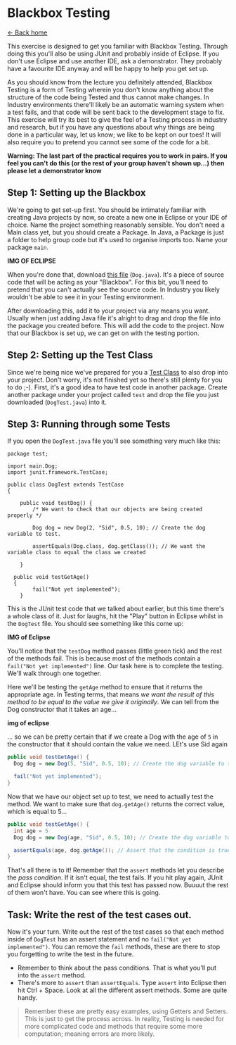 # Blackbox Testing

[<- Back home](index)

This exercise is designed to get you familiar with Blackbox Testing. Through doing this you'll also be using JUnit and probably inside of Eclipse. If you don't use Eclipse and use another IDE, ask a demonstrator. They probably have a favourite IDE anyway and will be happy to help you get set up.

As you should know from the lecture you definitely attended, Blackbox Testing is a form of Testing wherein you don't know anything about the structure of the code being Tested and thus cannot make changes. In Industry environments there'll likely be an automatic warning system when a test fails, and that code will be sent back to the development stage to fix. This exercise will try its best to give the feel of a Testing process in industry and research, but if you have any questions about why things are being done in a particular way, let us know; we like to be kept on our toes! It will also require you to pretend you cannot see some of the code for a bit.

**Warning: The last part of the practical requires you to work in pairs. If you feel you can't do this (or the rest of your group haven't shown up…) then please let a demonstrator know**

## Step 1: Setting up the Blackbox
We're going to get set-up first. You should be intimately familiar with creating Java projects by now, so create a new one in Eclipse or your IDE of choice. Name the project something reasonably sensible. You don't need a Main class yet, but you should create a Package. In Java, a Package is just a folder to help group code but it's used to organise imports too. Name your package `main`.

**IMG OF ECLIPSE**

When you're done that, download [this file](Dog.java) (`Dog.java`). It's a piece of source code that will be acting as your "Blackbox". For this bit, you'll need to pretend that you can't actually see the source code. In Industry you likely wouldn't be able to see it in your Testing environment.

After downloading this, add it to your project via any means you want. Usually when just adding Java file it's alright to drag and drop the file into the package you created before. This will add the code to the project. Now that our Blackbox is set up, we can get on with the testing portion.

## Step 2: Setting up the Test Class
Since we're being nice we've prepared for you a [Test Class](DogTest.java) to also drop into your project. Don't worry, it's not finished yet so there's still plenty for you to do ;-). First, it's a good idea to have test code in another package. Create another package under your project called `test` and drop the file you just downloaded (`DogTest.java`) into it.

## Step 3: Running through some Tests
If you open the `DogTest.java` file you'll see something very much like this:

```
package test;

import main.Dog;
import junit.framework.TestCase;

public class DogTest extends TestCase
{

	public void testDog() {
		/* We want to check that our objects are being created properly */

		Dog dog = new Dog(2, "Sid", 0.5, 10); // Create the dog variable to test.

		assertEquals(Dog.class, dog.getClass()); // We want the variable class to equal the class we created

	}

  public void testGetAge()
  {
		fail("Not yet implemented");
	}
```

This is the JUnit test code that we talked about earlier, but this time there's a whole class of it. Just for laughs, hit the "Play" button in Eclipse whilst in the `DogTest` file. You should see something like this come up:

**IMG of Eclipse**



You'll notice that the `testDog` method passes (little green tick) and the rest of the methods fail. This is because most of the methods contain a `fail("Not yet implemented")` line. Our task here is to complete the testing. We'll walk through one together.

Here we'll be testing the `getAge` method to ensure that it returns the appropriate age. In Testing terms, that means *we want the result of this method to be equal to the value we give it originally*. We can tell from the Dog constructor that it takes an age…

**img of eclipse**

… so we can be pretty certain that if we create a Dog with the age of `5` in the constructor that it should contain the value we need. LEt's use Sid again

```java
public void testGetAge() {
  Dog dog = new Dog(5, "Sid", 0.5, 10); // Create the dog variable to test.

  fail("Not yet implemented");
}
```

Now that we have our object set up to test, we need to actually test the method. We want to make sure that `dog.getAge()` returns the correct value, which is equal to 5…

```java
public void testGetAge() {
  int age = 5
  Dog dog = new Dog(age, "Sid", 0.5, 10); // Create the dog variable to test.

  assertEquals(age, dog.getAge()); // Assert that the condition is true
}
```

That's all there is to it! Remember that the `assert` methods let you describe the *pass condition*. If it isn't equal, the test fails. If you hit play again, JUnit and Eclipse should inform you that this test has passed now. Buuuut the rest of them won't have. You can see where this is going.

## Task: Write the rest of the test cases out.
Now it's your turn. Write out the rest of the test cases so that each method inside of `DogTest` has an assert statement and no `fail("Not yet implemented")`. You can remove the `fail` methods, these are there to stop you forgetting to write the test in the future.

- Remember to think about the pass conditions. That is what you'll put into the `assert` method.
- There's more to `assert` than `assertEquals`. Type `assert` into Eclipse then hit Ctrl + Space. Look at all the different assert methods. Some are quite handy.

> Remember these are pretty easy examples, using Getters and Setters. This is just to get the process across. In reality, Testing is needed for more complicated code and methods that require some more computation; meaning errors are more likely.

